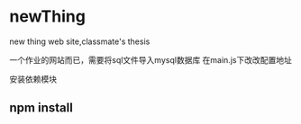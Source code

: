 # newThing
new thing web site,classmate's thesis

一个作业的网站而已，需要将sql文件导入mysql数据库
在main.js下改改配置地址

安装依赖模块
## npm install
